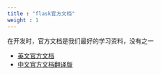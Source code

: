 ```yaml
---
title : "flask官方文档"
weight : 1  
---
```


在开发时，官方文档是我们最好的学习资料，没有之一  

* [英文官方文档](https://flask.palletsprojects.com/en/1.1.x/)
* [中文官方文档翻译版](https://dormousehole.readthedocs.io/en/latest/)
